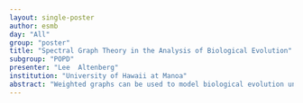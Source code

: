 ```yaml
---
layout: single-poster
author: esmb
day: "All"
group: "poster"
title: "Spectral Graph Theory in the Analysis of Biological Evolution"
subgroup: "POPD"
presenter: "Lee  Altenberg"
institution: "University of Hawaii at Manoa"
abstract: "Weighted graphs can be used to model biological evolution under natural selection and mutation: vertices correspond to genotypes, edges correspond to mutation from one genotype to another, vertex weights correspond to fitnesses, and edge weights correspond to mutation rates.  Weinberger, Stadler, Grover and others have used Fourier decompositions of the vertex weights in terms of the eigenvectors of the edge weights, in order to characterize the 'ruggedness' of these 'adaptive landscapes'.  This Fourier analysis has been used to characterize random walks on the graphs.  But it has not been used in the actual evolutionary population dynamics under selection and mutation.  Here we find that the original spectral graph results of Collatz and Sinogowitz (1957) appear as a lower bound on the asymptotic mean fitness of the population, and the spectral gap of the mutation matrix appears in an upper bound.  This reveals an intimate connection between robustness of a population to mutation and the relaxation times of population perturbations due to mutation."
---
```

